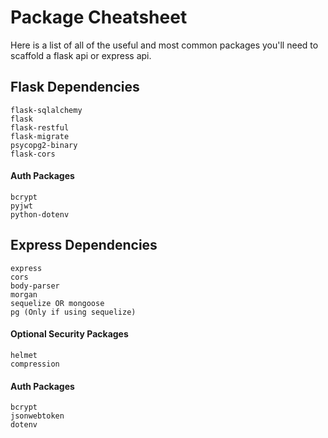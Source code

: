 # Package Cheatsheet

Here is a list of all of the useful and most common packages you'll need to scaffold a flask api or express api.

## Flask Dependencies

```
flask-sqlalchemy
flask
flask-restful
flask-migrate
psycopg2-binary
flask-cors
```

#### Auth Packages
```
bcrypt
pyjwt
python-dotenv
```

## Express Dependencies
```
express
cors
body-parser
morgan
sequelize OR mongoose
pg (Only if using sequelize)
```

#### Optional Security Packages
```
helmet
compression
```

#### Auth Packages
```
bcrypt
jsonwebtoken
dotenv

```
